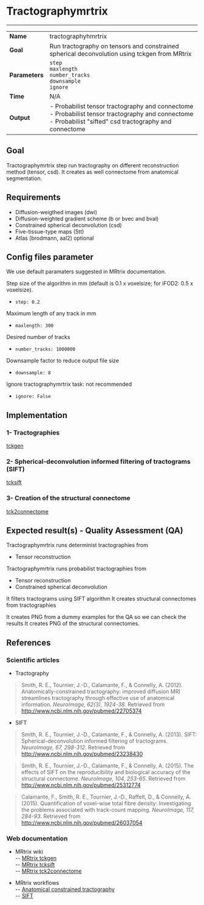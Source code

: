 # Tractographymrtrix
---

|                |                                                       |
|----------------|-------------------------------------------------------|
|**Name**        | tractographyhmrtrix                                    |
|**Goal**        | Run tractography on tensors and constrained spherical deconvolution using tckgen from MRtrix                                   |
|**Parameters**  | `step` <br> `maxlength` <br> `number_tracks` <br> `downsample` <br> `ignore`|
|**Time**        | N/A         |
|**Output**      | - Probabilist tensor tractography and connectome <br> - Probabilist tensor tractography and connectome <br> - Probabilist "sifted" csd tractography and connectome |

## Goal

Tractographymrtrix step run tractography on different reconstruction method (tensor, csd). It creates as well connectome from anatomical segmentation.


## Requirements

- Diffusion-weigthed images (dwi)
- Diffusion-weighted gradient scheme (b or bvec and bval)
- Constrained spherical deconvolution (csd)
- Five-tissue-type maps (5tt)
- Atlas (brodmann, aal2) optional

## Config files parameter

We use default paramaters suggested in MRtrix documentation.

Step size of the algorithm in mm (default is 0.1 x voxelsize; for iFOD2: 0.5 x voxelsize).
- `step: 0.2`

Maximum length of any track in mm
- `maxlength: 300`

Desired number of tracks
- `number_tracks: 1000000`

Downsample factor to reduce output file size
- `downsample: 8`

Ignore tractographymrtrix task: not recommended <br>
- `ignore: False`

## Implementation

### 1- Tractographies 

[tckgen](https://github.com/MRtrix3/mrtrix3/wiki/tckgen)

### 2- Spherical-deconvolution informed filtering of tractograms (SIFT)

[tcksift](https://github.com/MRtrix3/mrtrix3/wiki/sift)

### 3- Creation of the structural connectome

[tck2connectome](https://github.com/MRtrix3/mrtrix3/wiki/tck2connectome)

## Expected result(s) - Quality Assessment (QA)

Tractographymrtrix runs determinist tractographies from
- Tensor reconstruction

Tractographymrtrix runs probabilist tractographies from
- Tensor reconstruction
- Constrained spherical deconvolution

It filters tractograms using SIFT algorithm
It creates structural connectomes from tractographies

It creates PNG from a dummy examples for the QA so we can check the results 
It creates PNG of the structural connectomes.

## References


### Scientific articles 
- Tractography 

> Smith, R. E., Tournier, J.-D., Calamante, F., & Connelly, A. (2012). Anatomically-constrained tractography: improved diffusion MRI streamlines tractography through effective use of anatomical information. *NeuroImage, 62(3), 1924-38*. Retrieved from http://www.ncbi.nlm.nih.gov/pubmed/22705374

- SIFT

> Smith, R. E., Tournier, J.-D., Calamante, F., & Connelly, A. (2013). SIFT: Spherical-deconvolution informed filtering of tractograms. *NeuroImage, 67, 298-312*. Retrieved from http://www.ncbi.nlm.nih.gov/pubmed/23238430

> Smith, R. E., Tournier, J.-D., Calamante, F., & Connelly, A. (2015). The effects of SIFT on the reproducibility and biological accuracy of the structural connectome. *NeuroImage, 104, 253-65*. Retrieved from http://www.ncbi.nlm.nih.gov/pubmed/25312774

> Calamante, F., Smith, R. E., Tournier, J.-D., Raffelt, D., & Connelly, A. (2015). Quantification of voxel-wise total fibre density: Investigating the problems associated with track-count mapping. *NeuroImage, 117, 284-93*. Retrieved from http://www.ncbi.nlm.nih.gov/pubmed/26037054

### Web documentation

- MRtrix wiki<br>
-- <a href="https://github.com/MRtrix3/mrtrix3/wiki/tckgen" target="_blank">MRtrix tckgen</a> <br>
-- <a href="https://github.com/MRtrix3/mrtrix3/wiki/tcksift" target="_blank">MRtrix tcksift</a> <br>
-- <a href="https://github.com/MRtrix3/mrtrix3/wiki/tck2connectome" target="_blank">MRtrix tck2connectome</a> <br>

- MRtrix workflows<br>
-- <a href="https://github.com/MRtrix3/mrtrix3/wiki/Anatomically-Constrained-Tractography-(ACT)" target="_blank">Anatomical constrained tractography</a> <br>
-- <a href="https://github.com/MRtrix3/mrtrix3/wiki/SIFT" target="_blank">SIFT</a> <br>
